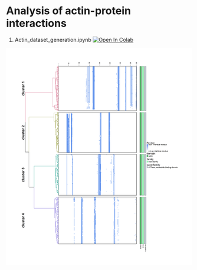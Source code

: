 # Analysis of actin-protein interactions
1. Actin_dataset_generation.ipynb [![Open In Colab](https://colab.research.google.com/assets/colab-badge.svg)](https://colab.research.google.com/github/omkargolatkar/actin_analysis/blob/main/Actin_dataset_generation.ipynb)


![alt text](https://github.com/omgol411/actin_analysis/blob/main/actin_filaments_actin_actin.png)
